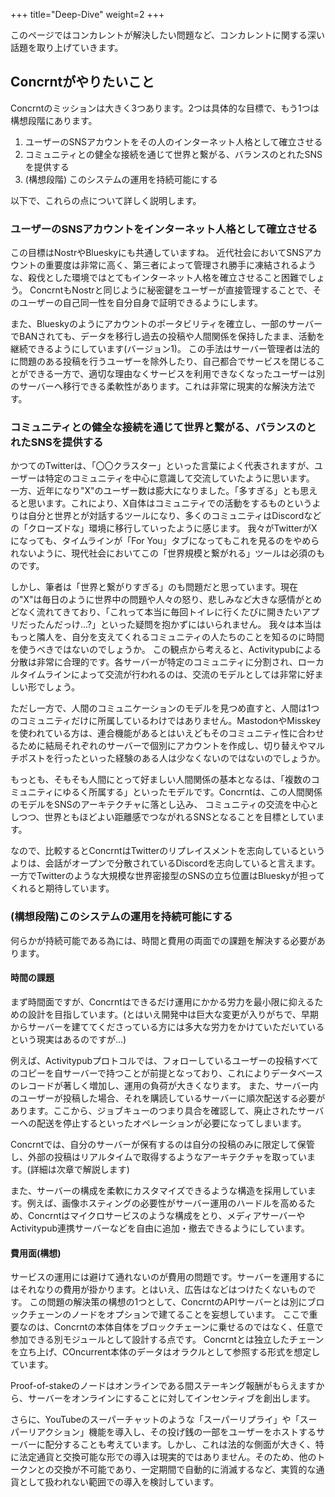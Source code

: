 +++
title="Deep-Dive"
weight=2
+++

このページではコンカレントが解決したい問題など、コンカレントに関する深い話題を取り上げていきます。

## Concrntがやりたいこと

Concrntのミッションは大きく3つあります。2つは具体的な目標で、もう1つは構想段階にあります。

1. ユーザーのSNSアカウントをその人のインターネット人格として確立させる
2. コミュニティとの健全な接続を通じて世界と繋がる、バランスのとれたSNSを提供する
3. (構想段階) このシステムの運用を持続可能にする

以下で、これらの点について詳しく説明します。

### ユーザーのSNSアカウントをインターネット人格として確立させる

この目標はNostrやBlueskyにも共通していますね。
近代社会においてSNSアカウントの重要度は非常に高く、第三者によって管理され勝手に凍結されるような、殺伐とした環境ではとてもインターネット人格を確立させること困難でしょう。
ConcrntもNostrと同じように秘密鍵をユーザーが直接管理することで、そのユーザーの自己同一性を自分自身で証明できるようにします。

また、Blueskyのようにアカウントのポータビリティを確立し、一部のサーバーでBANされても、データを移行し過去の投稿や人間関係を保持したまま、活動を継続できるようにしています(バージョン1)。
この手法はサーバー管理者は法的に問題のある投稿を行うユーザーを除外したり、自己都合でサービスを閉じることができる一方で、適切な理由なくサービスを利用できなくなったユーザーは別のサーバーへ移行できる柔軟性があります。これは非常に現実的な解決方法です。

### コミュニティとの健全な接続を通じて世界と繋がる、バランスのとれたSNSを提供する

かつてのTwitterは、「〇〇クラスター」といった言葉によく代表されますが、ユーザーは特定のコミュニティを中心に意識して交流していたように思います。
一方、近年になり"X"のユーザー数は膨大になりました。「多すぎる」とも思えると思います。これにより、X自体はコミュニティでの活動をするものというよりは自分と世界とが対話するツールになり、多くのコミュニティはDiscordなどの「クローズドな」環境に移行していったように感じます。
我々がTwitterがXになっても、タイムラインが「For You」タブになってもこれを見るのをやめられないように、現代社会においてこの「世界規模と繋がれる」ツールは必須のものです。

しかし、筆者は「世界と繋がりすぎる」のも問題だと思っています。現在の"X"は毎日のように世界中の問題や人々の怒り、悲しみなど大きな感情がとめどなく流れてきており、「これって本当に毎回トイレに行くたびに開きたいアプリだったんだっけ...?」といった疑問を抱かずにはいられません。
我々は本当はもっと隣人を、自分を支えてくれるコミュニティの人たちのことを知るのに時間を使うべきではないのでしょうか。
この観点から考えると、Activitypubによる分散は非常に合理的です。各サーバーが特定のコミュニティに分割され、ローカルタイムラインによって交流が行われるのは、交流のモデルとしては非常に好ましい形でしょう。

ただし一方で、人間のコミュニケーションのモデルを見つめ直すと、人間は1つのコミュニティだけに所属しているわけではありません。MastodonやMisskeyを使われている方は、連合機能があるとはいえどもそのコミュニティ性に合わせるために結局それぞれのサーバーで個別にアカウントを作成し、切り替えやマルチポストを行ったといった経験のある人は少なくないのではないのでしょうか。

もっとも、そもそも人間にとって好ましい人間関係の基本となるは、「複数のコミュニティにゆるく所属する」といったモデルです。Concrntは、この人間関係のモデルをSNSのアーキテクチャに落とし込み、
コミュニティの交流を中心としつつ、世界ともほどよい距離感でつながれるSNSとなることを目標としています。

なので、比較するとConcrntはTwitterのリプレイスメントを志向しているというよりは、会話がオープンで分散されているDiscordを志向していると言えます。一方でTwitterのような大規模な世界密接型のSNSの立ち位置はBlueskyが担ってくれると期待しています。

### (構想段階)このシステムの運用を持続可能にする

何らかが持続可能である為には、時間と費用の両面での課題を解決する必要があります。

#### 時間の課題
まず時間面ですが、Concrntはできるだけ運用にかかる労力を最小限に抑えるための設計を目指しています。(とはいえ開発中は巨大な変更が入りがちで、早期からサーバーを建ててくださっている方には多大な労力をかけていただいているという現実はあるのですが...)

例えば、Activitypubプロトコルでは、フォローしているユーザーの投稿すべてのコピーを自サーバーで持つことが前提となっており、これによりデータベースのレコードが著しく増加し、運用の負荷が大きくなります。
また、サーバー内のユーザーが投稿した場合、それを購読しているサーバーに順次配送する必要があります。ここから、ジョブキューのつまり具合を確認して、廃止されたサーバーへの配送を停止するといったオペレーションが必要になってしまいます。

Concrntでは、自分のサーバーが保有するのは自分の投稿のみに限定して保管し、外部の投稿はリアルタイムで取得するようなアーキテクチャを取っています。(詳細は次章で解説します)

また、サーバーの構成を柔軟にカスタマイズできるような構造を採用しています。例えば、画像ホスティングの必要性がサーバー運用のハードルを高めるため、Concrntはマイクロサービスのような構成をとり、メディアサーバーやActivitypub連携サーバーなどを自由に追加・撤去できるようにしています。

#### 費用面(構想)
サービスの運用には避けて通れないのが費用の問題です。サーバーを運用するにはそれなりの費用が掛かります。とはいえ、広告はなどはつけたくないものです。
この問題の解決策の構想の1つとして、ConcrntのAPIサーバーとは別にブロックチェーンのノードをオプションで建てることを妄想しています。
ここで重要なのは、Concrntの本体自体をブロックチェーンに乗せるのではなく、任意で参加できる別モジュールとして設計する点です。
Concrntとは独立したチェーンを立ち上げ、COncurrent本体のデータはオラクルとして参照する形式を想定しています。

Proof-of-stakeのノードはオンラインである間ステーキング報酬がもらえますから、サーバーをオンラインにすることに対してインセンティブを創出します。

さらに、YouTubeのスーパーチャットのような「スーパーリプライ」や「スーパーリアクション」機能を導入し、その投げ銭の一部をユーザーをホストするサーバーに配分することも考えています。しかし、これは法的な側面が大きく、特に法定通貨と交換可能な形での導入は現実的ではありません。そのため、他のトークンとの交換が不可能であり、一定期間で自動的に消滅するなど、実質的な通貨として扱われない範囲での導入を検討しています。
